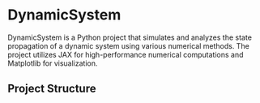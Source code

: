 # DynamicSystem

DynamicSystem is a Python project that simulates and analyzes the state propagation of a dynamic system using various numerical methods. The project utilizes JAX for high-performance numerical computations and Matplotlib for visualization.

## Project Structure

